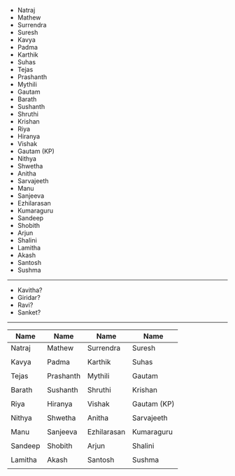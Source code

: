 - Natraj
- Mathew
- Surrendra
- Suresh
- Kavya
- Padma
- Karthik
- Suhas
- Tejas
- Prashanth
- Mythili
- Gautam
- Barath
- Sushanth
- Shruthi
- Krishan
- Riya
- Hiranya
- Vishak
- Gautam (KP)
- Nithya
- Shwetha
- Anitha
- Sarvajeeth
- Manu
- Sanjeeva
- Ezhilarasan
- Kumaraguru
- Sandeep
- Shobith
- Arjun
- Shalini
- Lamitha
- Akash
- Santosh
- Sushma
---

- Kavitha?
- Giridar?
- Ravi?
- Sanket?

---

| Name    | Name      | Name        | Name        |
| ------- | --------- | ----------- | ----------- |
| Natraj  | Mathew    | Surrendra   | Suresh      |
|         |           |             |             |
| Kavya   | Padma     | Karthik     | Suhas       |
|         |           |             |             |
| Tejas   | Prashanth | Mythili     | Gautam      |
|         |           |             |             |
| Barath  | Sushanth  | Shruthi     | Krishan     |
|         |           |             |             |
| Riya    | Hiranya   | Vishak      | Gautam (KP) |
|         |           |             |             |
| Nithya  | Shwetha   | Anitha      | Sarvajeeth  |
|         |           |             |             |
| Manu    | Sanjeeva  | Ezhilarasan | Kumaraguru  |
|         |           |             |             |
| Sandeep | Shobith   | Arjun       | Shalini     |
|         |           |             |             |
| Lamitha | Akash     | Santosh     | Sushma      |
|         |           |             |             |

